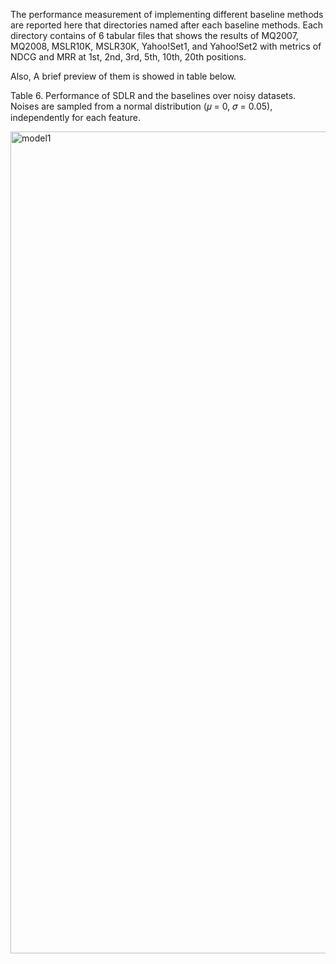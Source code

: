 The performance measurement of implementing different baseline methods are reported here that directories named after each baseline methods.
 Each directory contains of 6 tabular files that shows the results of MQ2007, MQ2008, MSLR10K, MSLR30K, Yahoo!Set1, and Yahoo!Set2 with metrics of NDCG and MRR at 1st, 2nd, 3rd, 5th, 10th, 20th positions.

 Also, A brief preview of them is showed in table below.

Table 6. Performance of SDLR and the baselines over noisy datasets. Noises are sampled from a normal
distribution (𝜇 = 0, 𝜎 = 0.05), independently for each feature.

<img width="1315" alt="model1" src="https://github.com/sanazkeshvari/Papers/assets/48029925/77ad8af5-5501-48d6-a35e-148ffd8e9e87">
